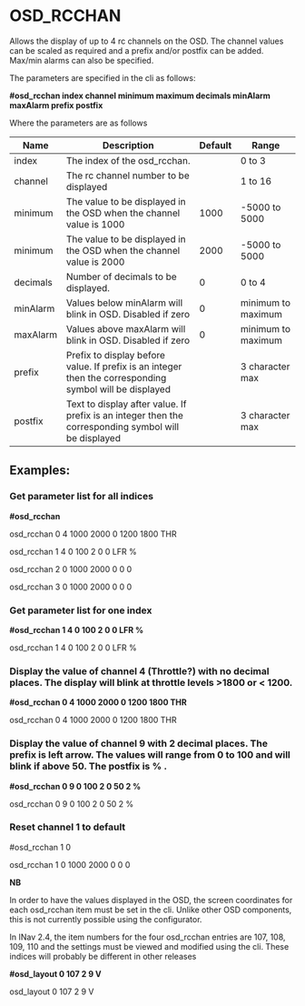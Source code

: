 OSD_RCCHAN
==========

Allows the display of up to 4 rc channels on the OSD. The channel values can be
scaled as required and a prefix and/or postfix can be added. Max/min alarms can
also be specified.

The parameters are specified in the cli as follows:

**\#osd_rcchan index channel minimum maximum decimals minAlarm maxAlarm prefix
postfix**

Where the parameters are as follows

| **Name** | **Description**                                                                                         | **Default** | **Range**          |
|----------|---------------------------------------------------------------------------------------------------------|-------------|--------------------|
| index    | The index of the osd_rcchan.                                                                            |             | 0 to 3             |
| channel  | The rc channel number to be displayed                                                                   |             | 1 to 16            |
| minimum  | The value to be displayed in the OSD when the channel value is 1000                                     | 1000        | \-5000 to 5000     |
| minimum  | The value to be displayed in the OSD when the channel value is 2000                                     | 2000        | \-5000 to 5000     |
| decimals | Number of decimals to be displayed.                                                                     | 0           | 0 to 4             |
| minAlarm | Values below minAlarm will blink in OSD. Disabled if zero                                               | 0           | minimum to maximum |
| maxAlarm | Values above maxAlarm will blink in OSD. Disabled if zero                                               | 0           | minimum to maximum |
| prefix   | Prefix to display before value. If prefix is an integer then the corresponding symbol will be displayed |             | 3 character max    |
| postfix  | Text to display after value. If prefix is an integer then the corresponding symbol will be displayed    |             | 3 character max    |

Examples:
---------

### Get parameter list for all indices

**\#osd_rcchan**

osd_rcchan 0 4 1000 2000 0 1200 1800 THR

osd_rcchan 1 4 0 100 2 0 0 LFR %

osd_rcchan 2 0 1000 2000 0 0 0

osd_rcchan 3 0 1000 2000 0 0 0

### Get parameter list for one index

**\#osd_rcchan 1 4 0 100 2 0 0 LFR %**

osd_rcchan 1 4 0 100 2 0 0 LFR %

### Display the value of channel 4 (Throttle?) with no decimal places. The display will blink at throttle levels \>1800 or \< 1200. 

**\#osd_rcchan 0 4 1000 2000 0 1200 1800 THR**

osd_rcchan 0 4 1000 2000 0 1200 1800 THR

### Display the value of channel 9 with 2 decimal places. The prefix is left arrow. The values will range from 0 to 100 and will blink if above 50. The postfix is % .

**\#osd_rcchan 0 9 0 100 2 0 50 2 %**

osd_rcchan 0 9 0 100 2 0 50 2 %

### Reset channel 1 to default

\#osd_rcchan 1 0

osd_rcchan 1 0 1000 2000 0 0 0

**NB**

In order to have the values displayed in the OSD, the screen coordinates for
each osd_rcchan item must be set in the cli. Unlike other OSD components, this
is not currently possible using the configurator.

In INav 2.4, the item numbers for the four osd_rcchan entries are 107, 108, 109,
110 and the settings must be viewed and modified using the cli. These indices
will probably be different in other releases

**\#osd_layout 0 107 2 9 V**

osd_layout 0 107 2 9 V
